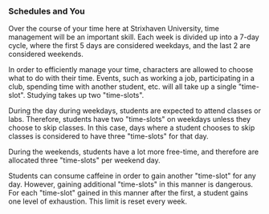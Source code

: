 ### Schedules and You

Over the course of your time here at Strixhaven University, time management will be an important skill. Each week is divided up into a 7-day cycle, where the first 5 days are considered weekdays, and the last 2 are considered weekends.

In order to efficiently manage your time, characters are allowed to choose what to do with their time. Events, such as working a job, participating in a club, spending time with another student, etc. will all take up a single "time-slot". Studying takes up two "time-slots".

During the day during weekdays, students are expected to attend classes or labs. Therefore, students have two "time-slots" on weekdays unless they choose to skip classes. In this case, days where a student chooses to skip classes is considered to have three "time-slots" for that day.

During the weekends, students have a lot more free-time, and therefore are allocated three "time-slots" per weekend day.

Students can consume caffeine in order to gain another "time-slot" for any day. However, gaining additional "time-slots" in this manner is dangerous. For each "time-slot" gained in this manner after the first, a student gains one level of exhaustion. This limit is reset every week.